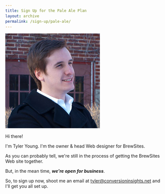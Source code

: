 ```yaml
---
title: Sign Up for the Pale Ale Plan
layout: archive
permalink: /sign-up/pale-ale/
---
```


<img src="/images/Tyler-Young-300x300.jpg" alt="Tyler Young of BrewSites.net" class="image-left">

Hi there!

I'm Tyler Young. I'm the owner & head Web designer for BrewSites.

As you can probably tell, we're still in the process of getting the BrewSites Web site together.

But, in the mean time, ***we're open for business***.

So, to sign up now, shoot me an email at <tyler@conversioninsights.net> and I'll get you all set up.

